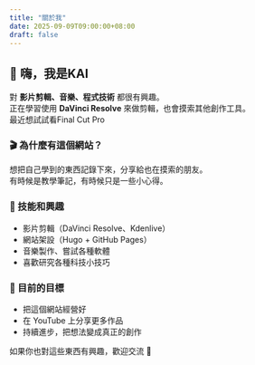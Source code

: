 ```yaml
---
title: "關於我"
date: 2025-09-09T09:00:00+08:00
draft: false
---
```


## 👋 嗨，我是KAI

對 **影片剪輯、音樂、程式技術** 都很有興趣。  
正在學習使用 **DaVinci Resolve** 來做剪輯，也會摸索其他創作工具。  
最近想試試看Final Cut Pro

### 🎬 為什麼有這個網站？  
想把自己學到的東西記錄下來，分享給也在摸索的朋友。  
有時候是教學筆記，有時候只是一些小心得。  

### 🔧 技能和興趣
- 影片剪輯（DaVinci Resolve、Kdenlive）  
- 網站架設（Hugo + GitHub Pages）  
- 音樂製作、嘗試各種軟體  
- 喜歡研究各種科技小技巧  

### 🌱 目前的目標
- 把這個網站經營好  
- 在 YouTube 上分享更多作品  
- 持續進步，把想法變成真正的創作  

如果你也對這些東西有興趣，歡迎交流 🙌
